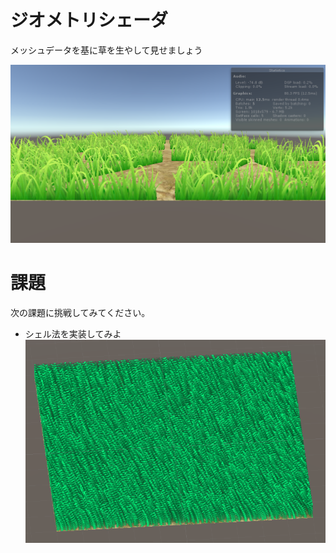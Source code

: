# ジオメトリシェーダ
メッシュデータを基に草を生やして見せましょう

![結果画像](result.png)

# 課題
次の課題に挑戦してみてください。

- シェル法を実装してみよ
![結果画像](result2.png)
